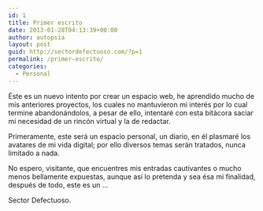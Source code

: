 ```yaml
---
id: 1
title: Primer escrito
date: 2013-01-28T04:13:39+00:00
author: autopsia
layout: post
guid: http://sectordefectuoso.com/?p=1
permalink: /primer-escrito/
categories:
  - Personal
---
```

Éste es un nuevo intento por crear un espacio web, he aprendido mucho de mis anteriores proyectos, los cuales no mantuvieron mi interés por lo cual termine abandonándolos, a pesar de ello, intentaré con esta bitácora saciar mi necesidad de un rincón virtual y la de redactar.

Primeramente, este será un espacio personal, un diario, en él plasmaré los avatares de mi vida digital; por ello diversos temas serán tratados, nunca limitado a nada.

No espero, visitante, que encuentres mis entradas cautivantes o mucho menos bellamente expuestas, aunque así lo pretenda y sea ésa mi finalidad, después de todo, este es un ...

Sector Defectuoso.
